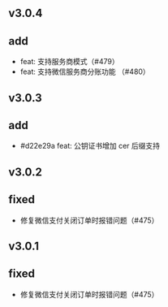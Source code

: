 ## v3.0.4

## add

- feat: 支持服务商模式（#479）
- feat: 支持微信服务商分账功能 （#480）

## v3.0.3

## add

- #d22e29a feat: 公钥证书增加 cer 后缀支持

## v3.0.2

## fixed

- 修复微信支付关闭订单时报错问题（#475）

## v3.0.1

## fixed

- 修复微信支付关闭订单时报错问题（#475）
